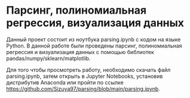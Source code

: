 # Парсинг, полиномиальная регрессия, визуализация данных
Данный проект состоит из ноутбука parsing.ipynb с кодом на языке Python. В данной работе были проведены парсинг, полиномиальная регрессия и визуализация данных c помощью библиотек pandas/numpy/sklearn/matplotlib.

Для того чтобы просмотреть работу, необходимо скачать файл parsing.ipynb, затем открыть в Jupyter Notebooks, установив дистрибутив Anaconda или пройти по ссылке https://github.com/Sizuya97/parsing/blob/main/parsing.ipynb.
